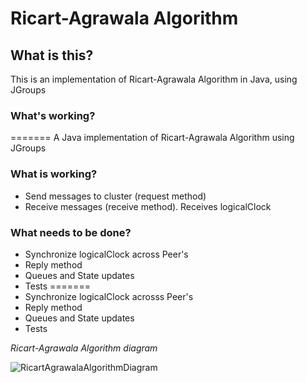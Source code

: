 # Ricart-Agrawala Algorithm

## What is this?
This is an implementation of Ricart-Agrawala Algorithm in Java, using JGroups

### What's working?
=======
A Java implementation of Ricart-Agrawala Algorithm using JGroups

### What is working?
* Send messages to cluster (request method)
* Receive messages (receive method). Receives logicalClock

### What needs to be done?
* Synchronize logicalClock across Peer's
* Reply method
* Queues and State updates
* Tests
=======
* Synchronize logicalClock acrosss Peer's
* Reply method
* Queues and State updates
* Tests

_Ricart-Agrawala Algorithm diagram_

![RicartAgrawalaAlgorithmDiagram](https://www.cs.rutgers.edu/~pxk/417/notes/images/mutex-ricart.png)
